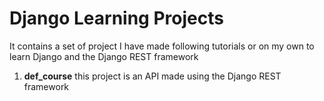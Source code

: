 # Django Learning Projects

It contains a set of project I have made following tutorials or on my own to learn Django and the Django REST framework

1. **def_course** this project is an API made using the Django REST framework
